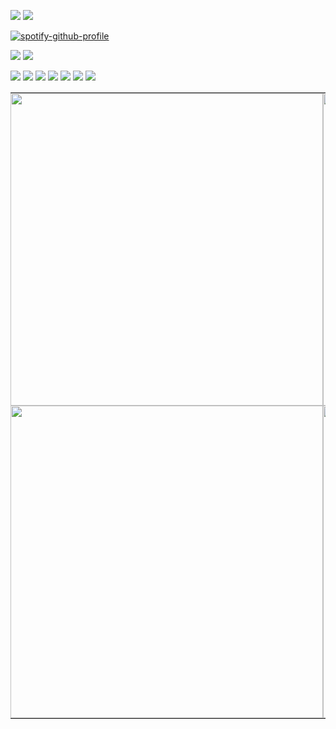 ![](https://komarev.com/ghpvc/?username=ZPIIDR&color=539289&style=for-the-badge&label=profile_views_⟢)
![](https://files.catbox.moe/t1wjrf.webp)

[![spotify-github-profile](https://spotify-github-profile.kittinanx.com/api/view?uid=31n7g6dvqqckkvzd64dbkpkhaqqq&cover_image=true&theme=novatorem&show_offline=false&background_color=1f2323&interchange=false&bar_color=1db954&bar_color_cover=true)](https://spotify-github-profile.kittinanx.com/api/view?uid=31n7g6dvqqckkvzd64dbkpkhaqqq&redirect=true)


![](https://dl.glitter-graphics.com/pub/3010/3010862jtj44ho4ln.gif)
![](https://cdn.discordapp.com/attachments/1249866886687227914/1388250985419505755/IMG_5357.gif?ex=68604cfb&is=685efb7b&hm=0b43819d089249d8df945a0d1c8bbd9a1cf3524cb030b9908c73ee73f369b180&)


![](https://files.catbox.moe/p26jqw.webp)
![](https://files.catbox.moe/iyq016.gif)
![](https://files.catbox.moe/d3g4us.png)
![](https://files.catbox.moe/481rsg.webp)
![](https://files.catbox.moe/ehp5m4.pnj)
![](https://files.catbox.moe/bmmbsh.png)
![](https://dl.glitter-graphics.com/pub/3010/3010855aamqcnmkam.jpg)



<table style="border-collapse: collapse;" cellspacing="0" cellpadding="0">
  <tr>
    <td style="border: none; padding: 0; margin: 0; background: transparent;">
      <img src="https://files.catbox.moe/x675eg.png" width="500" style="border:none; box-shadow:none;"/>
    </td>
    <td style="border: none; padding: 0; margin: 0; background: transparent;">
      <img src="https://files.catbox.moe/qyzvz8.png" width="500" style="border:none; box-shadow:none;"/>
    </td>
  </tr>
  <tr>
    <td style="border: none; padding: 0; margin: 0; background: transparent;">
      <img src="https://files.catbox.moe/3f1t4y.png" width="500" style="border:none; box-shadow:none;"/>
    </td>
    <td style="border: none; padding: 0; margin: 0; background: transparent;">
      <img src="https://files.catbox.moe/kqavti.jpeg" width="500" style="border:none; box-shadow:none;"/>
    </td>
  </tr>
</table>
